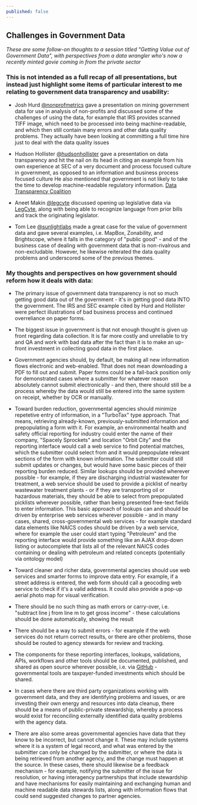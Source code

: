 ```yaml
---
published: false
---
```


## Challenges in Government Data

_These are some follow-on thoughts to a session titled "Getting Value out of Government Data", with perspectives from a data wrangler who's now a recently minted  govie coming in from the private sector_

### This is not intended as a full recap of all presentations, but instead just highlight some items of particular interest to me relating to government data transparency and usability:

- Josh Hurd [@nonprofmetrics](http://twitter.com/nonprofmetrics) gave a presentation on mining government data for use in analysis of non-profits and discussed some of the challenges of using the data, for example that IRS provides scanned TIFF image, which need to be processed into being machine-readable, and which then still contain many errors and other data quality problems.  They actually have been looking at committing a full time hire just to deal with the data quality issues

- Hudson Hollister [@hudsonhollister](http://twitter.com/hudsonhollister) gave a presentation on data transparency and hit the nail on its head in citing an example from his own experience at SEC of a very document and process focused culture in government, as opposed to an information and business process focused culture  He also mentioned that government is not likely to take the time to develop machine-readable regulatory information. [Data Transparency Coalition](http://datacoalition.org/) 

- Aneet Makin [@legcyte](http://twitter.com/legcyte) discussed opening up legislative data via [LegCyte](http://www.legcyte.com/), along with being able to recognize language from prior bills and track the originating legislator.

- Tom Lee [@sunlightlabs](http://twitter.com/sunlightlabs) made a great case for the value of government data and gave several examples, i.e. MapBox, Zonability, and Brightscope, where it falls in the category of "public good" - and of the business case of dealing with government data that is non-rivalrous and non-excludable.  However, he likewise reiterated the data quality problems and underscored some of the previous themes.

### My thoughts and perspectives on how government should reform how it deals with data:

- The primary issue of government data transparency is not so much getting good data out of the government - it's in getting good data INTO the government.  The IRS and SEC example cited by Hurd and Hollister were perfect illustrations of bad business process and continued overreliance on paper forms.

- The biggest issue in government is that not enough thought is given up front regarding data collection.  It is far more costly and unreliable to try and QA and work with bad data after the fact than it is to make an up-front investment in collecting good data in the first place.

- Government agencies should, by default, be making all new information flows electronic and web-enabled. Tthat does not mean downloading a PDF to fill out and submit.  Paper forms could be a fall-back position only for demonstrated cases where a submitter for whatever reason absolutely cannot submit electronically - and then, there should still be a process whereby the data would still be entered into the same system on receipt, whether by OCR or manually.

- Toward burden reduction, governmental agencies should minimize repetetive entry of information, in a "TurboTax" type approach.  That means, retrieving already-known, previously-submitted information and prepopulating a form with it.  For example, an environmental health and safety official reporting for industry could enter the name of their company, "Spacely Sprockets" and location "Orbit City" and the reporting interface would call a web service to find potential matches, which the submitter could select from and it would prepopulate relevant sections of the form with known information.  The submitter could still submit updates or changes, but would have some basic pieces of their reporting burden reduced.  Similar lookups should be provided wherever possible - for example, if they are discharging industrial wastewater for treatment, a web service should be used to provide a picklist of nearby wastewater treatment plants - or if they are transporting oil or hazardous materials, they should be able to select from prepopulated picklists wherever possible, rather than being presented free-text fields to enter information.  This basic approach of lookups can and should be driven by enterprise web services wherever possible - and in many cases, shared, cross-governmental web services - for example standard data elements like NAICS codes should be driven by a web service, where for example the user could start typing "Petroleum" and the reporting interface would provide something like an AJAX drop-down listing or autocomplete that lists all of the relevant NAICS codes containing or dealing with petroleum and related concepts (potentially via ontology model)

- Toward cleaner and richer data, governmental agencies should use web services and smarter forms to improve data entry.  For example, if a street address is entered, the web form should call a geocoding web service to check if it's a valid address.  It could also provide a pop-up aerial photo map for visual verification.

- There should be no such thing as math errors or carry-over, i.e. "subtract line j from line m to get gross income" - these calculations should be done automatically, showing the result

- There should be a way to submit errors - for example if the web services do not return correct results, or there are other problems, those should be routed to agency stewards for review and tracking.

- The components for these reporting interfaces, lookups, validations, APIs, workflows and other tools should be documented, published, and shared as open source wherever possible, i.e. via [GitHub](http://github.com) - governmental tools are taxpayer-funded investments which should be shared.

- In cases where there are third party organizations working with government data, and they are identifying problems and issues, or are investing their own energy and resources into data cleanup, there should be a means of public-private stewardship, whereby a process would exist for reconciling externally identified data quality problems with the agency data.

- There are also some areas governmental agencies have data that they know to be incorrect, but cannot change it.  These may include systems where it is a system of legal record, and what was entered by the submitter can only be changed by the submitter, or where the data is being retrieved from another agency, and the change must happen at the source.  In these cases, there should likewise be a feedback mechanism - for example, notifying the submitter of the issue for resolution, or having interagency partnerships that include stewardship and have mechanisms for easily maintaining and exchanging human and machine readable data stewards lists, along with information flows that could send suggested changes to partner agencies.